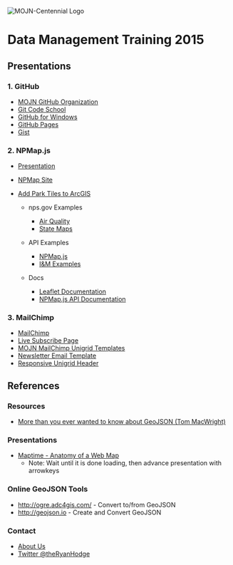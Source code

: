 ![MOJN-Centennial Logo](https://raw.githubusercontent.com/immojn/data-management-training-2015/gh-pages/images/mojn-centennial-transparent.png)

# Data Management Training 2015

## Presentations

### 1. GitHub

  - [MOJN GitHub Organization](https://github.com/immojn)
  - [Git Code School](http://try.github.io)
  - [GitHub for Windows](https://windows.github.com/)
  - [GitHub Pages](https://pages.github.com/)
  - [Gist](https://gist.github.com/)

### 2. NPMap.js

- [Presentation](http://immojn.github.io/data-management-training-2015/presentation/npmap-presentation.html#0)
- [NPMap Site](http://www.nps.gov/npmap/)
- [Add Park Tiles to ArcGIS](http://www.nps.gov/npmap/blog/adding-park-tiles-to-arcgis-desktop.html)

  - nps.gov Examples

    - [Air Quality](http://www.nature.nps.gov/air/permits/aris/networks/mojn.cfm)
    - [State Maps](http://www.nps.gov/state/co/index.htm)

  - API Examples

    - [NPMap.js](http://www.nps.gov/npmap/npmap.js/2.0.0/examples/)
    - [I&M Examples](http://immojn.github.io/data-management-training-2015/examples)

  - Docs

    - [Leaflet Documentation](http://leafletjs.com/reference.html)
    - [NPMap.js API Documentation](https://github.com/nationalparkservice/npmap.js/blob/master/API.md)

### 3. MailChimp

  - [MailChimp](http://mailchimp.com)
  - [Live Subscribe Page](http://nps.us9.list-manage.com/subscribe?u=e405e801f1ff2a7a57e7dd2a9&id=103a1f39d5)
  - [MOJN MailChimp Unigrid Templates](https://github.com/immojn/mailchimp-unigrid-templates)
  - [Newsletter Email Template](http://immojn.github.io/mailchimp-unigrid-templates/email-template.html)
  - [Responsive Unigrid Header](http://immojn.github.io/mailchimp-unigrid-templates/signup-form-header.html)

## References

### Resources

  - [More than you ever wanted to know about GeoJSON (Tom MacWright)](http://www.macwright.org/2015/03/23/geojson-second-bite.html)

### Presentations

- [Maptime - Anatomy of a Web Map](http://maptime.io/anatomy-of-a-web-map/#0)
  - Note: Wait until it is done loading, then advance presentation with arrowkeys

### Online GeoJSON Tools

- http://ogre.adc4gis.com/ - Convert to/from GeoJSON
- http://geojson.io - Create and Convert GeoJSON

### Contact
- [About Us](http://science.nature.nps.gov/im/units/mojn/about.cfm)
- [Twitter @theRyanHodge](https://twitter.com/theRyanHodge)
